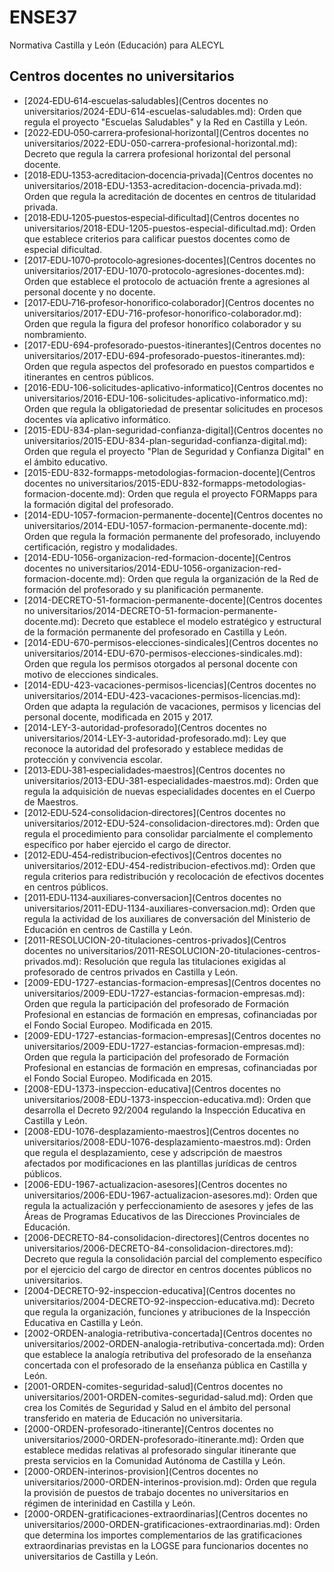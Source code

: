 # ENSE37
Normativa Castilla y León (Educación) para ALECYL
## Centros docentes no universitarios

- [2024‑EDU‑614‑escuelas‑saludables](Centros docentes no universitarios/2024-EDU-614-escuelas-saludables.md): Orden que regula el proyecto "Escuelas Saludables" y la Red en Castilla y León.
- [2022‑EDU‑050‑carrera‑profesional‑horizontal](Centros docentes no universitarios/2022-EDU-050-carrera-profesional-horizontal.md): Decreto que regula la carrera profesional horizontal del personal docente.
- [2018‑EDU‑1353‑acreditacion‑docencia‑privada](Centros docentes no universitarios/2018-EDU-1353-acreditacion-docencia-privada.md): Orden que regula la acreditación de docentes en centros de titularidad privada.
- [2018‑EDU‑1205‑puestos‑especial‑dificultad](Centros docentes no universitarios/2018-EDU-1205-puestos-especial-dificultad.md): Orden que establece criterios para calificar puestos docentes como de especial dificultad.
- [2017‑EDU‑1070‑protocolo‑agresiones‑docentes](Centros docentes no universitarios/2017-EDU-1070-protocolo-agresiones-docentes.md): Orden que establece el protocolo de actuación frente a agresiones al personal docente y no docente.
- [2017‑EDU‑716‑profesor‑honorifico‑colaborador](Centros docentes no universitarios/2017-EDU-716-profesor-honorifico-colaborador.md): Orden que regula la figura del profesor honorífico colaborador y su nombramiento.
- [2017-EDU-694-profesorado-puestos-itinerantes](Centros docentes no universitarios/2017-EDU-694-profesorado-puestos-itinerantes.md): Orden que regula aspectos del profesorado en puestos compartidos e itinerantes en centros públicos.
- [2016-EDU-106-solicitudes-aplicativo-informatico](Centros docentes no universitarios/2016-EDU-106-solicitudes-aplicativo-informatico.md): Orden que regula la obligatoriedad de presentar solicitudes en procesos docentes vía aplicativo informático.
- [2015-EDU-834-plan-seguridad-confianza-digital](Centros docentes no universitarios/2015-EDU-834-plan-seguridad-confianza-digital.md): Orden que regula el proyecto "Plan de Seguridad y Confianza Digital" en el ámbito educativo.
- [2015-EDU-832-formapps-metodologias-formacion-docente](Centros docentes no universitarios/2015-EDU-832-formapps-metodologias-formacion-docente.md): Orden que regula el proyecto FORMapps para la formación digital del profesorado.
- [2014-EDU-1057-formacion-permanente-docente](Centros docentes no universitarios/2014-EDU-1057-formacion-permanente-docente.md): Orden que regula la formación permanente del profesorado, incluyendo certificación, registro y modalidades.
- [2014-EDU-1056-organizacion-red-formacion-docente](Centros docentes no universitarios/2014-EDU-1056-organizacion-red-formacion-docente.md): Orden que regula la organización de la Red de formación del profesorado y su planificación permanente.
- [2014-DECRETO-51-formacion-permanente-docente](Centros docentes no universitarios/2014-DECRETO-51-formacion-permanente-docente.md): Decreto que establece el modelo estratégico y estructural de la formación permanente del profesorado en Castilla y León.
- [2014-EDU-670-permisos-elecciones-sindicales](Centros docentes no universitarios/2014-EDU-670-permisos-elecciones-sindicales.md): Orden que regula los permisos otorgados al personal docente con motivo de elecciones sindicales.
- [2014-EDU-423-vacaciones-permisos-licencias](Centros docentes no universitarios/2014-EDU-423-vacaciones-permisos-licencias.md): Orden que adapta la regulación de vacaciones, permisos y licencias del personal docente, modificada en 2015 y 2017.
- [2014-LEY-3-autoridad-profesorado](Centros docentes no universitarios/2014-LEY-3-autoridad-profesorado.md): Ley que reconoce la autoridad del profesorado y establece medidas de protección y convivencia escolar.
- [2013‑EDU‑381‑especialidades‑maestros](Centros docentes no universitarios/2013-EDU-381-especialidades-maestros.md): Orden que regula la adquisición de nuevas especialidades docentes en el Cuerpo de Maestros.
- [2012‑EDU‑524‑consolidacion‑directores](Centros docentes no universitarios/2012-EDU-524-consolidacion-directores.md): Orden que regula el procedimiento para consolidar parcialmente el complemento específico por haber ejercido el cargo de director.
- [2012‑EDU‑454‑redistribucion‑efectivos](Centros docentes no universitarios/2012-EDU-454-redistribucion-efectivos.md): Orden que regula criterios para redistribución y recolocación de efectivos docentes en centros públicos.
- [2011‑EDU‑1134‑auxiliares‑conversacion](Centros docentes no universitarios/2011-EDU-1134-auxiliares-conversacion.md): Orden que regula la actividad de los auxiliares de conversación del Ministerio de Educación en centros de Castilla y León.
- [2011-RESOLUCION-20-titulaciones-centros-privados](Centros docentes no universitarios/2011-RESOLUCION-20-titulaciones-centros-privados.md): Resolución que regula las titulaciones exigidas al profesorado de centros privados en Castilla y León.
- [2009-EDU-1727-estancias-formacion-empresas](Centros docentes no universitarios/2009-EDU-1727-estancias-formacion-empresas.md): Orden que regula la participación del profesorado de Formación Profesional en estancias de formación en empresas, cofinanciadas por el Fondo Social Europeo. Modificada en 2015.
- [2009-EDU-1727-estancias-formacion-empresas](Centros docentes no universitarios/2009-EDU-1727-estancias-formacion-empresas.md): Orden que regula la participación del profesorado de Formación Profesional en estancias de formación en empresas, cofinanciadas por el Fondo Social Europeo. Modificada en 2015.
- [2008-EDU-1373-inspeccion-educativa](Centros docentes no universitarios/2008-EDU-1373-inspeccion-educativa.md): Orden que desarrolla el Decreto 92/2004 regulando la Inspección Educativa en Castilla y León.
- [2008-EDU-1076-desplazamiento-maestros](Centros docentes no universitarios/2008-EDU-1076-desplazamiento-maestros.md): Orden que regula el desplazamiento, cese y adscripción de maestros afectados por modificaciones en las plantillas jurídicas de centros públicos.
- [2006-EDU-1967-actualizacion-asesores](Centros docentes no universitarios/2006-EDU-1967-actualizacion-asesores.md): Orden que regula la actualización y perfeccionamiento de asesores y jefes de las Áreas de Programas Educativos de las Direcciones Provinciales de Educación.
- [2006-DECRETO-84-consolidacion-directores](Centros docentes no universitarios/2006-DECRETO-84-consolidacion-directores.md): Decreto que regula la consolidación parcial del complemento específico por el ejercicio del cargo de director en centros docentes públicos no universitarios.
- [2004-DECRETO-92-inspeccion-educativa](Centros docentes no universitarios/2004-DECRETO-92-inspeccion-educativa.md): Decreto que regula la organización, funciones y atribuciones de la Inspección Educativa en Castilla y León.
- [2002-ORDEN-analogia-retributiva-concertada](Centros docentes no universitarios/2002-ORDEN-analogia-retributiva-concertada.md): Orden que establece la analogía retributiva del profesorado de la enseñanza concertada con el profesorado de la enseñanza pública en Castilla y León.
- [2001-ORDEN-comites-seguridad-salud](Centros docentes no universitarios/2001-ORDEN-comites-seguridad-salud.md): Orden que crea los Comités de Seguridad y Salud en el ámbito del personal transferido en materia de Educación no universitaria.
- [2000-ORDEN-profesorado-itinerante](Centros docentes no universitarios/2000-ORDEN-profesorado-itinerante.md): Orden que establece medidas relativas al profesorado singular itinerante que presta servicios en la Comunidad Autónoma de Castilla y León.
- [2000-ORDEN-interinos-provision](Centros docentes no universitarios/2000-ORDEN-interinos-provision.md): Orden que regula la provisión de puestos de trabajo docentes no universitarios en régimen de interinidad en Castilla y León.
- [2000-ORDEN-gratificaciones-extraordinarias](Centros docentes no universitarios/2000-ORDEN-gratificaciones-extraordinarias.md): Orden que determina los importes complementarios de las gratificaciones extraordinarias previstas en la LOGSE para funcionarios docentes no universitarios de Castilla y León.



